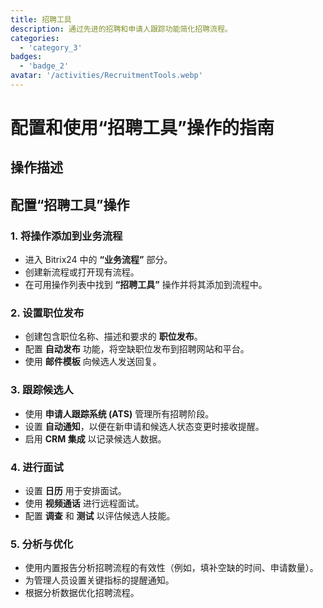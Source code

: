 ```yaml
---
title: 招聘工具
description: 通过先进的招聘和申请人跟踪功能简化招聘流程。
categories: 
  - 'category_3'
badges: 
  - 'badge_2'
avatar: '/activities/RecruitmentTools.webp'
---
```

# 配置和使用“招聘工具”操作的指南

## 操作描述

## **配置“招聘工具”操作**

### 1. 将操作添加到业务流程
- 进入 Bitrix24 中的 **“业务流程”** 部分。
- 创建新流程或打开现有流程。
- 在可用操作列表中找到 **“招聘工具”** 操作并将其添加到流程中。

### 2. 设置职位发布
- 创建包含职位名称、描述和要求的 **职位发布**。
- 配置 **自动发布** 功能，将空缺职位发布到招聘网站和平台。
- 使用 **邮件模板** 向候选人发送回复。

### 3. 跟踪候选人
- 使用 **申请人跟踪系统 (ATS)** 管理所有招聘阶段。
- 设置 **自动通知**，以便在新申请和候选人状态变更时接收提醒。
- 启用 **CRM 集成** 以记录候选人数据。

### 4. 进行面试
- 设置 **日历** 用于安排面试。
- 使用 **视频通话** 进行远程面试。
- 配置 **调查** 和 **测试** 以评估候选人技能。

### 5. 分析与优化
- 使用内置报告分析招聘流程的有效性（例如，填补空缺的时间、申请数量）。
- 为管理人员设置关键指标的提醒通知。
- 根据分析数据优化招聘流程。